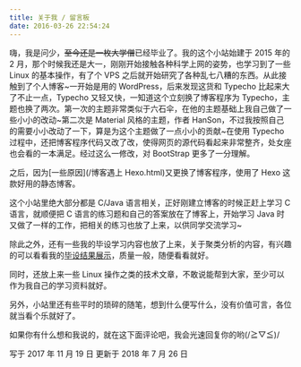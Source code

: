 ```yaml
---
title: 关于我 / 留言板
date: 2016-03-26 22:54:24
---
```


嗨，我是问少，~~至今还是一枚大学僧~~已经毕业了。我的这个小站始建于 2015 年的 2 月，那个时候我还是大一，刚刚开始接触各种科学上网的姿势，也学习到了一些 Linux 的基本操作，有了个 VPS 之后就开始研究了各种乱七八糟的东西。从此接触到了个人博客~一开始是用的 WordPress，后来发现这货和 Typecho 比起来大了不止一点，Typecho 又轻又快，一知道这个立刻换了博客程序为 Typecho，主题也换了两次。第一次的主题非常类似于六石伞，在他的主题基础上我自己做了一些小小的改动~第二次是 Material 风格的主题，作者 HanSon，不过我按照自己的需要小小改动了一下，算是为这个主题做了一点小小的贡献~在使用 Typecho 过程中，还把博客程序代码又改了改，使得网页的源代码看起来非常整齐，处女座也会看的一本满足。经过这么一修改，对 BootStrap 更多了一分理解。

之后，因为[一些原因](/博客遇上 Hexo.html)又更换了博客程序，使用了 Hexo 这款好用的静态博客。

这个小站里绝大部分都是 C/Java 语言相关，正好刚建立博客的时候正赶上学习 C 语言，就顺便把 C 语言的练习题和自己的答案放在了博客上，开始学习 Java 时又做了一样的工作，把相关的练习也放了上来，以供同学交流学习~

除此之外，还有一些我的毕设学习内容也放了上来，关于聚类分析的内容，有兴趣的可以看看我的[毕设结果展示](/project/)，质量一般，随便看看就好。

同时，还放上来一些 Linux 操作之类的技术文章，不敢说能帮到大家，至少可以作为我自己的学习资料就好。

另外，小站里还有些平时的琐碎的随笔，想到什么便写什么，没有价值可言，各位就当看个乐就好了。

如果你有什么想和我说的，就在这下面评论吧，我会光速回复你的哟(/≧▽≦)/

写于 2017 年 11 月 19 日 更新于 2018 年 7 月 26 日
